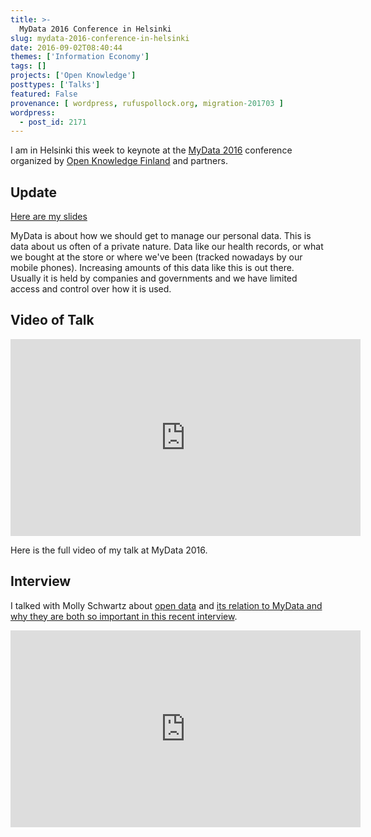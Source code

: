 ```yaml
---
title: >-
  MyData 2016 Conference in Helsinki
slug: mydata-2016-conference-in-helsinki
date: 2016-09-02T08:40:44
themes: ['Information Economy']
tags: []
projects: ['Open Knowledge']
posttypes: ['Talks']
featured: False
provenance: [ wordpress, rufuspollock.org, migration-201703 ]
wordpress:
  - post_id: 2171
---
```


I am in Helsinki this week to keynote at the [MyData 2016][mydata] conference organized by [Open Knowledge Finland][okfi] and partners.

## Update

[Here are my slides](https://rufuspollock.com/wp-content/uploads/2016/09/mydata-2016.pdf)



MyData is about how we should get to manage our personal data. This is data about us often of a private nature. Data like our health records, or what we bought at the store or where we've been (tracked nowadays by our mobile phones). Increasing amounts of this data like this is out there. Usually it is held by companies and governments and we have limited access and control over how it is used.

## Video of Talk

<iframe width="560" height="315" src="https://www.youtube.com/embed/4SRUqQO_1CQ" frameborder="0" allowfullscreen></iframe>

Here is the full video of my talk at MyData 2016. 

## Interview

I talked with Molly Schwartz about [open data][] and [its relation to MyData and why they are both so important in this recent interview][interview].

<iframe src="https://www.youtube.com/embed/5GPhp5ArI-A" width="560" height="315" frameborder="0" allowfullscreen="allowfullscreen"></iframe>

[interview]: https://blog.okfn.org/2016/08/17/an-interview-with-rufus-pollock-why-i-am-excited-about-mydata-2016-in-finland/
[open data]: https://okfn.org/opendata/

[mydata]: http://mydata2016.org/
[okfi]: http://fi.okfn.org/
